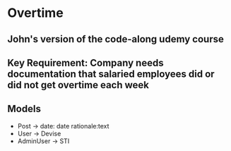 # Overtime

## John's version of the code-along udemy course


## Key Requirement: Company needs documentation that salaried employees did or did not get overtime each week

## Models
- Post -> date: date rationale:text
- User -> Devise
- AdminUser -> STI

